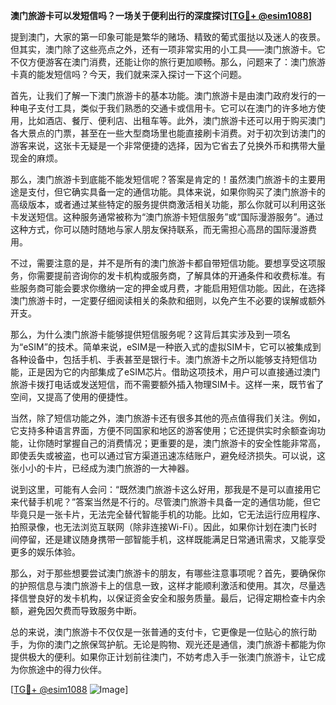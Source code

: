 **澳门旅游卡可以发短信吗？一场关于便利出行的深度探讨[[TG💪+ @esim1088](https://t.me/s/esim1088)]**

提到澳门，大家的第一印象可能是繁华的赌场、精致的葡式蛋挞以及迷人的夜景。但其实，澳门除了这些亮点之外，还有一项非常实用的小工具——澳门旅游卡。它不仅方便游客在澳门消费，还能让你的旅行更加顺畅。那么，问题来了：澳门旅游卡真的能发短信吗？今天，我们就来深入探讨一下这个问题。

首先，让我们了解一下澳门旅游卡的基本功能。澳门旅游卡是由澳门政府发行的一种电子支付工具，类似于我们熟悉的交通卡或信用卡。它可以在澳门的许多地方使用，比如酒店、餐厅、便利店、出租车等。此外，澳门旅游卡还可以用于购买澳门各大景点的门票，甚至在一些大型商场里也能直接刷卡消费。对于初次到访澳门的游客来说，这张卡无疑是一个非常便捷的选择，因为它省去了兑换外币和携带大量现金的麻烦。

那么，澳门旅游卡到底能不能发短信呢？答案是肯定的！虽然澳门旅游卡的主要用途是支付，但它确实具备一定的通信功能。具体来说，如果你购买了澳门旅游卡的高级版本，或者通过某些特定的服务提供商激活相关功能，那么你就可以利用这张卡发送短信。这种服务通常被称为“澳门旅游卡短信服务”或“国际漫游服务”。通过这种方式，你可以随时随地与家人朋友保持联系，而无需担心高昂的国际漫游费用。

不过，需要注意的是，并不是所有的澳门旅游卡都自带短信功能。要想享受这项服务，你需要提前咨询你的发卡机构或服务商，了解具体的开通条件和收费标准。有些服务商可能会要求你缴纳一定的押金或月费，才能启用短信功能。因此，在选择澳门旅游卡时，一定要仔细阅读相关的条款和细则，以免产生不必要的误解或额外开支。

那么，为什么澳门旅游卡能够提供短信服务呢？这背后其实涉及到一项名为“eSIM”的技术。简单来说，eSIM是一种嵌入式的虚拟SIM卡，它可以被集成到各种设备中，包括手机、手表甚至是银行卡。澳门旅游卡之所以能够支持短信功能，正是因为它的内部集成了eSIM芯片。借助这项技术，用户可以直接通过澳门旅游卡拨打电话或发送短信，而不需要额外插入物理SIM卡。这样一来，既节省了空间，又提高了使用的便捷性。

当然，除了短信功能之外，澳门旅游卡还有很多其他的亮点值得我们关注。例如，它支持多种语言界面，方便不同国家和地区的游客使用；它还提供实时余额查询功能，让你随时掌握自己的消费情况；更重要的是，澳门旅游卡的安全性能非常高，即使丢失或被盗，也可以通过官方渠道迅速冻结账户，避免经济损失。可以说，这张小小的卡片，已经成为澳门旅游的一大神器。

说到这里，可能有人会问：“既然澳门旅游卡这么好用，那我是不是可以直接用它来代替手机呢？”答案当然是不行的。尽管澳门旅游卡具备一定的通信功能，但它毕竟只是一张卡片，无法完全替代智能手机的功能。比如，它无法运行应用程序、拍照录像，也无法浏览互联网（除非连接Wi-Fi）。因此，如果你计划在澳门长时间停留，还是建议随身携带一部智能手机，这样既能满足日常通讯需求，又能享受更多的娱乐体验。

那么，对于那些想要尝试澳门旅游卡的朋友，有哪些注意事项呢？首先，要确保你的护照信息与澳门旅游卡上的信息一致，这样才能顺利激活和使用。其次，尽量选择信誉良好的发卡机构，以保证资金安全和服务质量。最后，记得定期检查卡内余额，避免因欠费而导致服务中断。

总的来说，澳门旅游卡不仅仅是一张普通的支付卡，它更像是一位贴心的旅行助手，为你的澳门之旅保驾护航。无论是购物、观光还是通信，澳门旅游卡都能为你提供极大的便利。如果你正计划前往澳门，不妨考虑入手一张澳门旅游卡，让它成为你旅途中的得力伙伴。

[[TG💪+ @esim1088](https://t.me/s/esim1088) ![Image](https://i.postimg.cc/4NQfJmqS/Snipaste-2025-05-13-00-14-12.png)]